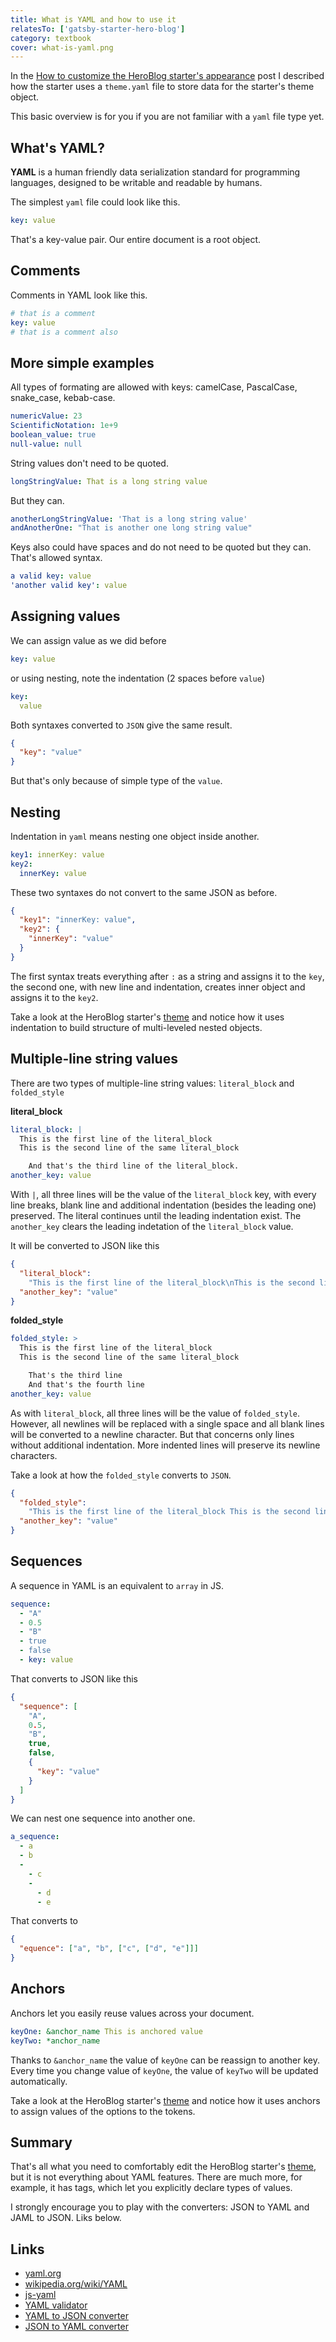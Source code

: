 ```yaml
---
title: What is YAML and how to use it
relatesTo: ['gatsby-starter-hero-blog']
category: textbook
cover: what-is-yaml.png
---
```


In the [How to customize the HeroBlog starter's appearance](/customize-hero-blog-starter/) post I described how the starter uses a `theme.yaml` file to store data for the starter's theme object.

This basic overview is for you if you are not familiar with a `yaml` file type yet.

## What's YAML?

**YAML** is a human friendly data serialization standard for programming languages, designed to be writable and readable by humans.

The simplest `yaml` file could look like this.

```yaml
key: value
```

That's a key-value pair. Our entire document is a root object.

## Comments

Comments in YAML look like this.

```yaml
# that is a comment
key: value
# that is a comment also
```

## More simple examples

All types of formating are allowed with keys: camelCase, PascalCase, snake_case, kebab-case.

```yaml
numericValue: 23
ScientificNotation: 1e+9
boolean_value: true
null-value: null
```

String values don't need to be quoted.

```yaml
longStringValue: That is a long string value
```

But they can.

```yaml
anotherLongStringValue: 'That is a long string value'
andAnotherOne: "That is another one long string value"
```

Keys also could have spaces and do not need to be quoted but they can. That's allowed syntax.

```yaml
a valid key: value
'another valid key': value
```

## Assigning values

We can assign value as we did before

```yaml
key: value
```

or using nesting, note the indentation (2 spaces before `value`)

```yaml
key:
  value
```

Both syntaxes converted to `JSON` give the same result.

```json
{
  "key": "value"
}
```

But that's only because of simple type of the `value`.

## Nesting

Indentation in `yaml` means nesting one object inside another.

```yaml
key1: innerKey: value
key2:
  innerKey: value
```

These two syntaxes do not convert to the same JSON as before.

```json
{
  "key1": "innerKey: value",
  "key2": {
    "innerKey": "value"
  }
}
```

The first syntax treats everything after `:` as a string and assigns it to the `key`, the second one, with new line and indentation, creates inner object and assigns it to the `key2`.

Take a look at the HeroBlog starter's [theme](/customize-hero-blog-starter/) and notice how it uses indentation to build structure of multi-leveled nested objects.

## Multiple-line string values

There are two types of multiple-line string values: `literal_block` and `folded_style`

**literal_block**

```yaml
literal_block: |
  This is the first line of the literal_block
  This is the second line of the same literal_block

    And that's the third line of the literal_block.
another_key: value
```

With `|`, all three lines will be the value of the `literal_block` key, with every line breaks, blank line and additional indentation (besides the leading one) preserved. The literal continues until the leading indentation exist. The `another_key` clears the leading indetation of the `literal_block` value.

It will be converted to JSON like this

```json
{
  "literal_block":
    "This is the first line of the literal_block\nThis is the second line of the same literal_block\n\n  And that's the third line of the literal_block.\n",
  "another_key": "value"
}
```

**folded_style**

```yaml
folded_style: >
  This is the first line of the literal_block
  This is the second line of the same literal_block

    That's the third line
    And that's the fourth line
another_key: value  
```

As with `literal_block`, all three lines will be the value of `folded_style`. However, all newlines will be replaced with a single space and all blank lines will be converted to a newline character. But that concerns only lines without additional indentation. More indented lines will preserve its newline characters.

Take a look at how the `folded_style` converts to `JSON`.

```json
{
  "folded_style":
    "This is the first line of the literal_block This is the second line of the same literal_block\n  That's the third line\n  And that's the fourth line\n",
  "another_key": "value"
}
```

## Sequences

A sequence in YAML is an equivalent to `array` in JS.

```yaml
sequence:
  - "A"
  - 0.5
  - "B"
  - true
  - false
  - key: value
```

That converts to JSON like this

```json
{
  "sequence": [
    "A",
    0.5,
    "B",
    true,
    false,
    {
      "key": "value"
    }
  ]
}
```

We can nest one sequence into another one.

```yaml
a_sequence:
  - a
  - b
  -
    - c
    -
      - d
      - e
```

That converts to

```json
{
  "equence": ["a", "b", ["c", ["d", "e"]]]
}
```

## Anchors

Anchors let you easily reuse values across your document.

```yaml
keyOne: &anchor_name This is anchored value
keyTwo: *anchor_name
```

Thanks to `&anchor_name` the value of `keyOne` can be reassign to another key. Every time you change value of `keyOne`, the value of `keyTwo` will be updated automatically.

Take a look at the HeroBlog starter's [theme](/customize-hero-blog-starter/) and notice how it uses anchors to assign values of the options to the tokens.

## Summary

That's all what you need to comfortably edit the HeroBlog starter's [theme](/customize-hero-blog-starter/), but it is not everything about YAML features. There are much more, for example, it has tags, which let you explicitly declare types of values.

I strongly encourage you to play with the converters: JSON to YAML and JAML to JSON. Liks below.

## Links

* [yaml.org](http://yaml.org/)
* [wikipedia.org/wiki/YAML](https://en.wikipedia.org/wiki/YAML)
* [js-yaml](https://github.com/nodeca/js-yaml)
* [YAML validator](http://www.yamllint.com/)
* [YAML to JSON converter](http://convertjson.com/yaml-to-json.htm)
* [JSON to YAML converter](http://convertjson.com/json-to-yaml.htm)
